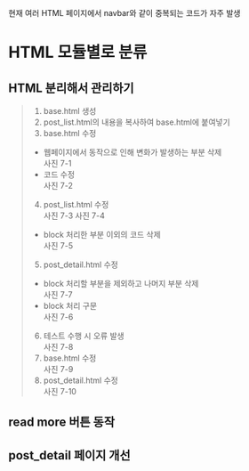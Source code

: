 현재 여러 HTML 페이지에서 navbar와 같이 중복되는 코드가 자주 발생

# HTML 모듈별로 분류
## HTML 분리해서 관리하기
> 1. base.html 생성  
> 2. post_list.html의 내용을 복사하여 base.html에 붙여넣기  
> 3. base.html 수정  
> - 웹페이지에서 동작으로 인해 변화가 발생하는 부분 삭제  
> 사진 7-1
> - 코드 수정  
> 사진 7-2
> 4. post_list.html 수정  
> 사진 7-3
> 사진 7-4
> - block 처리한 부분 이외의 코드 삭제  
> 사진 7-5
> 5. post_detail.html 수정  
> - block 처리할 부분을 제외하고 나머지 부분 삭제  
> 사진 7-7
> - block 처리 구문  
> 사진 7-6
> 6. 테스트 수행 시 오류 발생  
> 사진 7-8
> 7. base.html 수정  
> 사진 7-9 
> 8. post_detail.html 수정  
> 사진 7-10

## read more 버튼 동작
## post_detail 페이지 개선
